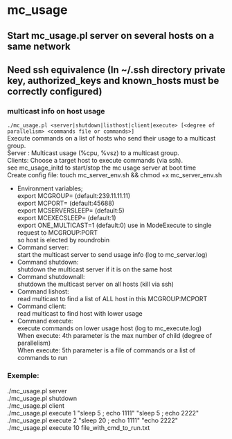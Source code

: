 # mc_usage
## Start mc_usage.pl server on several hosts on a same network
## Need ssh equivalence (In ~/.ssh directory private key, authorized_keys and known_hosts must be correctly configured)

### multicast info on host usage  
`./mc_usage.pl <server|shutdown|listhost|client|execute> [<degree of parallelism> <commands file or commands>]`  
	Execute commands on a list of hosts who send their usage to a multicast group.  
	Server : Multicast usage (%cpu, %vsz) to a multicast group.  
	Clients: Choose a target host to execute commands (via ssh).  
	see mc_usage_initd to start/stop the mc usage server at boot time  
	Create config file: touch mc_server_env.sh && chmod +x mc_server_env.sh  

-	Environment variables;  
		export MCGROUP=<MulticastGroup> (default:239.11.11.11)  
		export MCPORT=<MulticastPort> (default:45688)  
		export MCSERVERSLEEP=<sleep time for mc server> (default:5)  
		export MCEXECSLEEP=<sleep time for wait child in ModeExecute> (default:1)  
		export ONE_MULTICAST=1 (default:0) use in ModeExecute to single request to MCGROUP:PORT  
				so host is elected by roundrobin  
-	Command server:  
		start the multicast server to send usage info (log to mc_server.log)  
-	Command shutdown:  
		shutdown the multicast server if it is on the same host  
-	Command shutdownall:  
		shutdown the multicast server on all hosts (kill via ssh)  
-	Command lishost:  
		read multicast to find a list of ALL host in this MCGROUP:MCPORT  
-	Command client:  
		read multicast to find host with lower usage  
-	Command execute:  
		execute commands on lower usage host (log to mc_execute.log)  
		When execute: 4th parameter is the max number of child (degree of parallelism)  
		When execute: 5th parameter is a file of commands or a list of commands to run  

### Exemple:
./mc_usage.pl server  
./mc_usage.pl shutdown  
./mc_usage.pl client  
./mc_usage.pl execute 1 "sleep 5 ; echo 1111" "sleep 5 ; echo 2222"  
./mc_usage.pl execute 2 "sleep 20 ; echo 1111" "echo 2222"  
./mc_usage.pl execute 10 file_with_cmd_to_run.txt  

